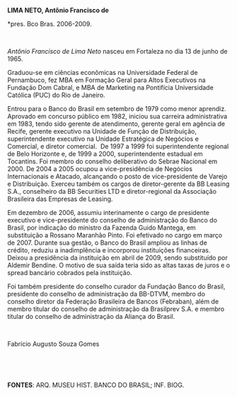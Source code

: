 **LIMA NETO, Antônio Francisco de**

\*pres. Bco Bras. 2006-2009.

 

*Antônio Francisco de Lima Neto* nasceu em Fortaleza no dia 13 de junho
de 1965.

Graduou-se em ciências econômicas na Universidade Federal de Pernambuco,
fez MBA em Formação Geral para Altos Executivos na Fundação Dom Cabral,
e MBA de Marketing na Pontifícia Universidade Católica (PUC) do Rio de
Janeiro.

Entrou para o Banco do Brasil em setembro de 1979 como menor aprendiz.
Aprovado em concurso público em 1982, iniciou sua carreira
administrativa em 1983, tendo sido gerente de atendimento, gerente geral
em agência de Recife, gerente executivo na Unidade de Função de
Distribuição, superintendente executivo na Unidade Estratégica de
Negócios e Comercial, e diretor comercial.  De 1997 a 1999 foi
superintendente regional de Belo Horizonte e, de 1999 a 2000,
superintendente estadual em Tocantins. Foi membro do conselho
deliberativo do Sebrae Nacional em 2000. De 2004 a 2005 ocupou a
vice-presidência de Negócios Internacionais e Atacado, alcançando o
posto de vice-presidente de Varejo e Distribuição. Exerceu também os
cargos de diretor-gerente da BB Leasing S.A., conselheiro da BB
Securities LTD e diretor-regional da Associação Brasileira das Empresas
de Leasing.

Em dezembro de 2006, assumiu interinamente o cargo de presidente
executivo e vice-presidente do conselho de administração do Banco do
Brasil, por indicação do ministro da Fazenda Guido Mantega, em
substituição a Rossano Maranhão Pinto. Foi efetivado no cargo em março
de 2007. Durante sua gestão, o Banco do Brasil ampliou as linhas de
crédito, reduziu a inadimplência e incorporou instituições financeiras.
Deixou a presidência da instituição em abril de 2009, sendo substituído
por Aldemir Bendine. O motivo de sua saída teria sido as altas taxas de
juros e o spread bancário cobrados pela instituição.

Foi também presidente do conselho curador da Fundação Banco do Brasil,
presidente do conselho de administração da BB-DTVM, membro do conselho
diretor da Federação Brasileira de Bancos (Febraban), além de membro
titular do conselho de administração da Brasilprev S.A. e membro titular
do conselho de administração da Aliança do Brasil. 

 

Fabrício Augusto Souza Gomes

 

 

**FONTES**: ARQ. MUSEU HIST. BANCO DO BRASIL; INF. BIOG.

 
